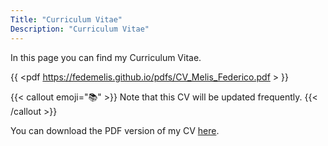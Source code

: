 ```yaml
---
Title: "Curriculum Vitae"
Description: "Curriculum Vitae"
---
```


In this page you can find my Curriculum Vitae.

{{ <pdf https://fedemelis.github.io/pdfs/CV_Melis_Federico.pdf > }}


{{< callout emoji="📚" >}}
  Note that this CV will be updated frequently.
{{< /callout >}}


You can download the PDF version of my CV [here](https://drive.google.com/uc?export=download&id=1fCFAo2TFgdNMvBar0f-RT5YypgdwauA9).
```